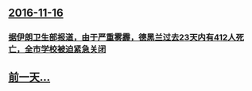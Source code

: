 ## [2016-11-16](/news/2016/11/16/index.md)

##### 
### [据伊朗卫生部报道，由于严重雾霾，德黑兰过去23天内有412人死亡，全市学校被迫紧急关闭 ](/news/2016/11/16/据伊朗卫生部报道-由于严重雾霾-德黑兰过去23天内有412人死亡-全市学校被迫紧急关闭.md)
## [前一天...](/news/2016/11/15/index.md)

